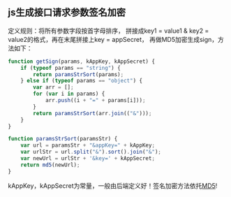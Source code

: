 ## js生成接口请求参数签名加密

定义规则：将所有参数字段按首字母排序， 拼接成key1 = value1 & key2 = value2的格式，再在末尾拼接上key = appSecret， 再做MD5加密生成sign，方法如下：
```javascript
function getSign(params, kAppKey, kAppSecret) {
    if (typeof params == "string") {
        return paramsStrSort(params);
    } else if (typeof params == "object") {
        var arr = [];
        for (var i in params) {
            arr.push((i + "=" + params[i]));
        }
        return paramsStrSort(arr.join(("&")));
    }
}

function paramsStrSort(paramsStr) {
    var url = paramsStr + "&appKey=" + kAppKey;
    var urlStr = url.split("&").sort().join("&");
    var newUrl = urlStr + '&key=' + kAppSecret;
    return md5(newUrl);
}
```
kAppKey，kAppSecret为常量，一般由后端定义好！签名加密方法依托[MD5](https://www.npmjs.com/package/blueimp-md5)!